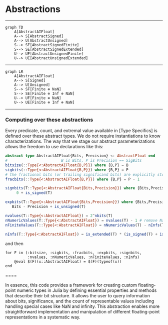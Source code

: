 # Abstractions

----

```mermaid
graph TD
    A[AbstractAIFloat]
    A--> S[AbstractSigned]
    A--> U[AbstractUnsigned]
    S--> SF[AbstractSignedFinite]
    S--> SE[AbstractSignedExtended]
    U--> UF[AbstractUnsignedFinite]
    U--> UE[AbstractUnsignedExtended]
```

----

```mermaid
graph LR
    A[AbstractAIFloat]
    A--> S[Signed]
    A--> U[Unsigned]
    S--> SF[Finite ⊕ NaN]
    S--> SE[Finite ⊕ Inf ⊕ NaN]
    U--> UF[Finite ⊕ NaN]
    U--> UE[Finite ⊕ Inf ⊕ NaN]
```

----

### Computing over these abstractions

Every predicate, count, and extremal value available in [Type Specifics] is defined over these abstract types. We do not require instantiations to know characterizations.  The way that we stage our abstract parameterizations allows the freedom to use declarations like this:

```julia
abstract type AbstractAIFloat{Bits, Precision} <: AbstractFloat end
#                        B is Bits, P is Precision == SigBits
bitsize(::Type{<:AbstractAIFloat{B,P}}) where {B,P} = B
sigbits(::Type{<:AbstractAIFloat{B,P}}) where {B,P} = P
# the fractional bits (or trailing significand bits) are explicitly stored
fracbits(::Type{<:AbstractAIFloat{B,P}}) where {B,P} = P - 1

signbits(T::Type{<:AbstractAIFloat{Bits,Precision}}) where {Bits,Precision} =
     0 + is_signed(T)

expbits(T::Type{<:AbstractAIFloat{Bits,Precision}}) where {Bits,Precision} =
   Bits - Precision + is_unsigned(T)

nvalues(T::Type{<:AbstractAIFloat}) = 2^nbits(T)
nNumericValues(T::Type{<:AbstractAIFloat}) = nvalues(T) - 1 # remove NaN
nFiniteValues(T::Type{<:AbstractAIFloat}) = nNumericValues(T) - nInfs(T) # remove Infs

nInfs(T::Type{<:AbstractAIFloat}) = is_extended(T) * (is_signed(T) + is_extended(T))
```
and then
```
for F in (:bitsize, :sigbits, :fracbits, :expbits, :signbits,
          :nvalues, :nNumericValues, :nFiniteValues, :nInfs)
    @eval $(F)(x::AbstractAIFloat) = $(F)(typeof(x))
end
```

====

In essence, this code provides a framework for creating custom floating-point numeric types in Julia by defining essential properties and methods that describe their bit structure. It allows the user to query information about bits, significance, and the count of representable values including handling special cases like NaN and infinity. This abstraction enables more straightforward implementation and manipulation of different floating-point representations in a systematic way.
